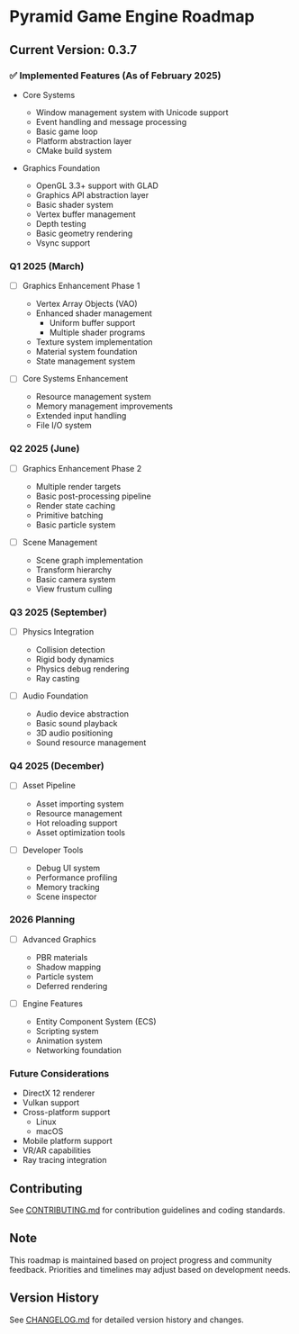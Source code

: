 # Pyramid Game Engine Roadmap

## Current Version: 0.3.7

### ✅ Implemented Features (As of February 2025)

- Core Systems
  - Window management system with Unicode support
  - Event handling and message processing
  - Basic game loop
  - Platform abstraction layer
  - CMake build system

- Graphics Foundation
  - OpenGL 3.3+ support with GLAD
  - Graphics API abstraction layer
  - Basic shader system
  - Vertex buffer management
  - Depth testing
  - Basic geometry rendering
  - Vsync support

### Q1 2025 (March)

- [ ] Graphics Enhancement Phase 1
  - Vertex Array Objects (VAO)
  - Enhanced shader management
    - Uniform buffer support
    - Multiple shader programs
  - Texture system implementation
  - Material system foundation
  - State management system

- [ ] Core Systems Enhancement
  - Resource management system
  - Memory management improvements
  - Extended input handling
  - File I/O system

### Q2 2025 (June)

- [ ] Graphics Enhancement Phase 2
  - Multiple render targets
  - Basic post-processing pipeline
  - Render state caching
  - Primitive batching
  - Basic particle system

- [ ] Scene Management
  - Scene graph implementation
  - Transform hierarchy
  - Basic camera system
  - View frustum culling

### Q3 2025 (September)

- [ ] Physics Integration
  - Collision detection
  - Rigid body dynamics
  - Physics debug rendering
  - Ray casting

- [ ] Audio Foundation
  - Audio device abstraction
  - Basic sound playback
  - 3D audio positioning
  - Sound resource management

### Q4 2025 (December)

- [ ] Asset Pipeline
  - Asset importing system
  - Resource management
  - Hot reloading support
  - Asset optimization tools

- [ ] Developer Tools
  - Debug UI system
  - Performance profiling
  - Memory tracking
  - Scene inspector

### 2026 Planning

- [ ] Advanced Graphics
  - PBR materials
  - Shadow mapping
  - Particle system
  - Deferred rendering

- [ ] Engine Features
  - Entity Component System (ECS)
  - Scripting system
  - Animation system
  - Networking foundation

### Future Considerations

- DirectX 12 renderer
- Vulkan support
- Cross-platform support
  - Linux
  - macOS
- Mobile platform support
- VR/AR capabilities
- Ray tracing integration

## Contributing

See [CONTRIBUTING.md](CONTRIBUTING.md) for contribution guidelines and coding standards.

## Note

This roadmap is maintained based on project progress and community feedback. Priorities and timelines may adjust based on development needs.

## Version History

See [CHANGELOG.md](CHANGELOG.md) for detailed version history and changes.

